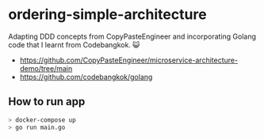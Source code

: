# ordering-simple-architecture

Adapting DDD concepts from CopyPasteEngineer and incorporating Golang code that I learnt from Codebangkok. 😺

- <https://github.com/CopyPasteEngineer/microservice-architecture-demo/tree/main>
- <https://github.com/codebangkok/golang>

## How to run app
```bash
> docker-compose up
> go run main.go 
```
